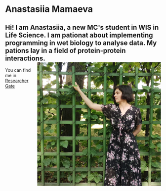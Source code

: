 # Anastasiia Mamaeva
Hi! I am Anastasiia, a new MC's student in WIS in Life Science. I am pationat about implementing programming in wet biology to analyse data.
My pations lay in a field of protein-protein interactions. <img src="./dnF-fvolsxs.jpg"  style="float:right;width:400px;height:400px;margin-right;"/>
--
You can find me in [Researcher Gate](https://www.researchgate.net/profile/Anastasiia-Mamaeva-2)
